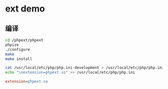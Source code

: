 # ext demo

## 编译

```sh
cd /phpext/phpext
phpize
./configure
make
make install
```

```sh
cat /usr/local/etc/php/php.ini-development > /usr/local/etc/php/php.ini
echo "\nextension=phpext.so" >> /usr/local/etc/php/php.ini
```

```ini
extension=phpext.so
```
